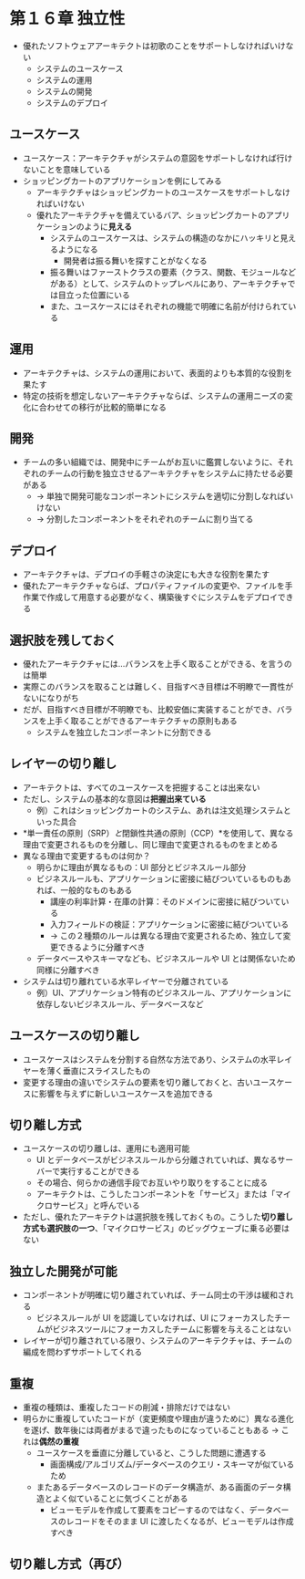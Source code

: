 # 第１６章 独立性

- 優れたソフトウェアアーキテクトは初歌のことをサポートしなければいけない
  - システムのユースケース
  - システムの運用
  - システムの開発
  - システムのデプロイ

## ユースケース

- ユースケース：アーキテクチャがシステムの意図をサポートしなければ行けないことを意味している
- ショッピングカートのアプリケーションを例にしてみる
  - アーキテクチャはショッピングカートのユースケースをサポートしなければいけない
  - 優れたアーキテクチャを備えているバア、ショッピングカートのアプリケーションのように**見える**
    - システムのユースケースは、システムの構造のなかにハッキリと見えるようになる
      - 開発者は振る舞いを探すことがなくなる
    - 振る舞いはファーストクラスの要素（クラス、関数、モジュールなどがある）として、システムのトップレベルにあり、アーキテクチャでは目立った位置にいる
    - また、ユースケースにはそれぞれの機能で明確に名前が付けられている

## 運用

- アーキテクチャは、システムの運用において、表面的よりも本質的な役割を果たす
- 特定の技術を想定しないアーキテクチャならば、システムの運用ニーズの変化に合わせての移行が比較的簡単になる

## 開発

- チームの多い組織では、開発中にチームがお互いに鑑賞しないように、それぞれのチームの行動を独立させるアーキテクチャをシステムに持たせる必要がある
  - → 単独で開発可能なコンポーネントにシステムを適切に分割しなればいけない
  - → 分割したコンポーネントをそれぞれのチームに割り当てる

## デプロイ

- アーキテクチャは、デプロイの手軽さの決定にも大きな役割を果たす
- 優れたアーキテクチャならば、プロパティファイルの変更や、ファイルを手作業で作成して用意する必要がなく、構築後すぐにシステムをデプロイできる

## 選択肢を残しておく

- 優れたアーキテクチャには…バランスを上手く取ることができる、を言うのは簡単
- 実際このバランスを取ることは難しく、目指すべき目標は不明瞭で一貫性がないになりがち
- だが、目指すべき目標が不明瞭でも、比較安価に実装することができ、バランスを上手く取ることができるアーキテクチャの原則もある
  - システムを独立したコンポーネントに分割できる

## レイヤーの切り離し

- アーキテクトは、すべてのユースケースを把握することは出来ない
- ただし、システムの基本的な意図は**把握出来ている**
  - 例）これはショッピングカートのシステム、あれは注文処理システムといった具合
- *単一責任の原則（SRP）*と*閉鎖性共通の原則（CCP）*を使用して、異なる理由で変更されるものを分離し、同じ理由で変更されるものをまとめる
- 異なる理由で変更するものは何か？
  - 明らかに理由が異なるもの：UI 部分とビジネスルール部分
  - ビジネスルールも、アプリケーションに密接に結びついているものもあれば、一般的なものもある
    - 講座の利率計算・在庫の計算：そのドメインに密接に結びついている
    - 入力フィールドの検証：アプリケーションに密接に結びついている
    - → この２種類のルールは異なる理由で変更されるため、独立して変更できるように分離すべき
  - データベースやスキーマなども、ビジネスルールや UI とは関係ないため同様に分離すべき
- システムは切り離れている水平レイヤーで分離されている
  - 例）UI、アプリケーション特有のビジネスルール、アプリケーションに依存しないビジネスルール、データベースなど

## ユースケースの切り離し

- ユースケースはシステムを分割する自然な方法であり、システムの水平レイヤーを薄く垂直にスライスしたもの
- 変更する理由の違いでシステムの要素を切り離しておくと、古いユースケースに影響を与えずに新しいユースケースを追加できる

## 切り離し方式

- ユースケースの切り離しは、運用にも適用可能
  - UI とデータベースがビジネスルールから分離されていれば、異なるサーバーで実行することができる
  - その場合、何らかの通信手段でお互いやり取りをすることに成る
  - アーキテクトは、こうしたコンポーネントを「サービス」または「マイクロサービス」と呼んでいる
- ただし、優れたアーキテクトは選択肢を残しておくもの。こうした**切り離し方式も選択肢の一つ**、「マイクロサービス」のビッグウェーブに乗る必要はない

## 独立した開発が可能

- コンポーネントが明確に切り離されていれば、チーム同士の干渉は緩和される
  - ビジネスルールが UI を認識していなければ、UI にフォーカスしたチームがビジネスツールにフォーカスしたチームに影響を与えることはない
- レイヤーが切り離されている限り、システムのアーキテクチャは、チームの編成を問わずサポートしてくれる

## 重複

- 重複の種類は、重複したコードの削減・排除だけではない
- 明らかに重複していたコードが（変更頻度や理由が違うために）異なる進化を遂げ、数年後には両者がまるで違ったものになっていることもある → これは**偶然の重複**
  - ユースケースを垂直に分離していると、こうした問題に遭遇する
    - 画面構成/アルゴリズム/データベースのクエリ・スキーマが似ているため
  - またあるデータベースのレコードのデータ構造が、ある画面のデータ構造とよく似ていることに気づくことがある
    - ビューモデルを作成して要素をコピーするのではなく、データベースのレコードをそのまま UI に渡したくなるが、ビューモデルは作成すべき

## 切り離し方式（再び）
